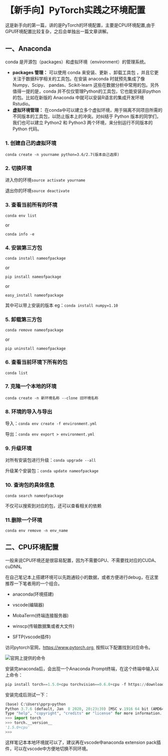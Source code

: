 # 【新手向】PyTorch实践之环境配置

这是新手向的第一篇，讲的是PyTorch的环境配置，主要是CPU环境配置,由于GPU环境配置比较复杂，之后会单独出一篇文章讲解。

## 一、Anaconda

conda 是开源包（packages）和虚拟环境（environment）的管理系统。

- **packages 管理：** 可以使用 conda 来安装、更新 、卸载工具包 ，并且它更关注于数据科学相关的工具包。在安装 anaconda 时就预先集成了像 Numpy、Scipy、 pandas、Scikit-learn 这些在数据分析中常用的包。另外值得一提的是，conda 并不仅仅管理Python的工具包，它也能安装非python的包。比如在新版的 Anaconda 中就可以安装R语言的集成开发环境 Rstudio。
- **虚拟环境管理：** 在conda中可以建立多个虚拟环境，用于隔离不同项目所需的不同版本的工具包，以防止版本上的冲突。对纠结于 Python 版本的同学们，我们也可以建立 Python2 和 Python3 两个环境，来分别运行不同版本的 Python 代码。

### 1. 创建自己的虚拟环境

```
conda create -n yourname python=3.6/2.7(版本自己选择)
```

### 2. 切换环境

进入你的环境`source activate yourname`

退出你的环境`source deactivate`

### 3. 查看当前所有的环境

```
conda env list
```

or

```
conda info -e
```

### 4. 安装第三方包

```
conda install nameofpackage
```

or

```
pip install nameofpackage
```

or

```
easy_install nameofpackage
```

其中可以带上安装的版本 eg：`conda install numpy=1.10`

### 5. 卸载第三方包

```
conda remove nameofpackage
```

or

```
pip uninstall nameofpackage
```

### 6. 查看当前环境下所有的包

```
conda list
```

### 7. 克隆一个本地的环境

```
conda create -n 新环境名称 --clone 旧环境名称
```

### 8. 环境的导入与导出

导入：`conda env create -f environment.yml`

导出：`conda env export > environment.yml`

### 9. 升级环境

对所有安装包进行升级：`conda upgrade --all`

升级某个安装包：`conda update nameofpackage`

### 10. 查询包的具体信息

```
conda search nameofpackage
```

不仅可以搜索到对应的包，还可以查看相关的依赖

### 11.删除一个环境

```
conda env remove -n env_name
```



## 二、CPU环境配置

一般来说CPU环境还是很容易配置，因为不需要GPU、不需要找对应的CUDA、cuDNN。

在自己笔记本上搭建环境可以先跑通较小的数据，或者方便进行debug，在这里推荐一下笔者用的一个组合。

- anaconda(环境搭建)

- vscode(编辑器)
- MobaTerm(终端连接服务器)
- winscp(传输数据集或者大文件)
- SFTP(vscode插件)

访问pytorch官网，https://www.pytorch.org, 按照以下配置找到对应命令。

![官网上提供的命令](https://img-blog.csdnimg.cn/20200430111806406.png?x-oss-process=image/watermark,type_ZmFuZ3poZW5naGVpdGk,shadow_10,text_aHR0cHM6Ly9ibG9nLmNzZG4ubmV0L0REX1BQX0pK,size_16,color_FFFFFF,t_70)

安装完anaconda后，会出现一个Anaconda Prompt终端，在这个终端中输入以上命令：

```python
pip install torch==1.5.0+cpu torchvision==0.6.0+cpu -f https://download.pytorch.org/whl/torch_stable.html
```

安装完成后测试一下：

```python
(base) C:\Users\pprp>python
Python 3.7.6 (default, Jan  8 2020, 20:23:39) [MSC v.1916 64 bit (AMD64)] :: Anaconda, Inc. on win32
Type "help", "copyright", "credits" or "license" for more information.
>>> import torch
>>> torch.__version__
'1.5.0+cpu'
>>>
```

这样笔记本本地环境就可以了，建议再在vscode中anaconda extension pack插件，可以在vscode中方便地切换不同环境。